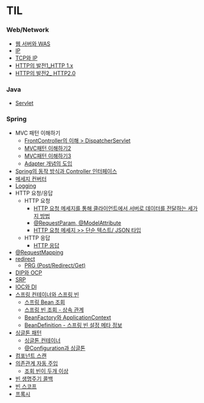 # TIL

### Web/Network ###
* [웹 서버와 WAS](https://github.com/MJeong00/TIL/blob/main/Web/%EC%9B%B9%20%EC%84%9C%EB%B2%84%EC%99%80%20WAS.md)
* [IP](https://github.com/MJeong00/TIL/blob/main/Web/IP.md)
* [TCP와 IP](https://github.com/MJeong00/TIL/blob/main/Web/Network/TCP%EC%99%80%20IP.md)
* [HTTP의 발전1_HTTP 1.x](https://github.com/MJeong00/TIL/blob/main/Web/HTTP%EC%9D%98%20%EB%B0%9C%EC%A0%84_HTTP%201.x.md)
* [HTTP의 발전2_ HTTP2.0](https://github.com/MJeong00/TIL/blob/main/Web/HTTP%EC%9D%98%20%EB%B0%9C%EC%A0%842_%20HTTP2.0%20.md)

### Java ###
* [Servlet](https://github.com/MJeong00/TIL/blob/main/Java/Servlet.md)

### Spring ###   

* MVC 패턴 이해하기
  * [FrontController의 이해 > DispatcherServlet](https://github.com/MJeong00/TIL/blob/main/Spring/MVC%ED%8C%A8%ED%84%B4%20%EC%9D%B4%ED%95%B4%ED%95%98%EA%B8%B0.md)
  * [MVC패턴 이해하기2](https://github.com/MJeong00/TIL/blob/main/Spring/MVC%ED%8C%A8%ED%84%B4%20%EC%9D%B4%ED%95%B4%ED%95%98%EA%B8%B02.md)
  * [MVC패턴 이해하기3](https://github.com/MJeong00/TIL/blob/main/Spring/MVC%ED%8C%A8%ED%84%B4%20%EC%9D%B4%ED%95%B4%ED%95%98%EA%B8%B03.md)
  * [Adapter 개념의 도입](https://github.com/MJeong00/TIL/blob/main/Spring/MVC%ED%8C%A8%ED%84%B4%20%EC%9D%B4%ED%95%B4%ED%95%98%EA%B8%B04.md)
* [Spring의 동작 방식과 Controller 인터페이스](https://github.com/MJeong00/TIL/blob/main/Spring/Spring%EC%9D%98%20%EA%B5%AC%EC%A1%B0.md)
* [메세지 컨버터](https://github.com/MJeong00/TIL/blob/main/Spring/HTTP%20%EB%A9%94%EC%84%B8%EC%A7%80%20%EC%BB%A8%EB%B2%84%ED%84%B0.md)
* [Logging](https://github.com/MJeong00/TIL/blob/main/Spring/Logging.md)
* HTTP 요청/응답
  * HTTP 요청
    * [HTTP 요청 메세지를 통해 클라이언트에서 서버로 데이터를 전달하는 세가지 방법](https://github.com/MJeong00/TIL/blob/main/HTTP%20%EC%9A%94%EC%B2%AD.md)
    * [@RequestParam, @ModelAttribute](https://github.com/MJeong00/TIL/blob/main/Spring/HTTP%20%EC%9A%94%EC%B2%AD%20%ED%8C%8C%EB%9D%BC%EB%AF%B8%ED%84%B0.md)
    * [HTTP 요청 메세지 >> 단순 텍스트/ JSON 타입](https://github.com/MJeong00/TIL/blob/main/Spring/HTTP%20%EC%9A%94%EC%B2%AD%20%EB%A9%94%EC%84%B8%EC%A7%80.md)
  * HTTP 응답
    * [HTTP 응답](https://github.com/MJeong00/TIL/blob/main/HTTP%20%EC%9D%91%EB%8B%B5.md)
* [@RequestMapping](https://github.com/MJeong00/TIL/blob/main/Spring/%40RequestMapping.md)
* [redirect](https://github.com/MJeong00/TIL/blob/main/redirect.md)
  * [PRG (Post/Redirect/Get)](https://github.com/MJeong00/TIL/blob/main/PRG%20%ED%8C%A8%ED%84%B4.md)
* [DIP와 OCP](https://github.com/MJeong00/TIL/blob/main/DIP%EC%99%80%20OCP.md)
* [SRP](https://github.com/MJeong00/TIL/blob/main/SRP.md)
* [IOC와 DI](https://github.com/MJeong00/TIL/blob/main/Spring/IOC%EC%99%80%20DI.md)
* [스프링 컨테이너와 스프링 빈](https://github.com/MJeong00/TIL/blob/main/Spring/%EC%8A%A4%ED%94%84%EB%A7%81%20%EC%BB%A8%ED%85%8C%EC%9D%B4%EB%84%88%EC%99%80%20%EC%8A%A4%ED%94%84%EB%A7%81%20%EB%B9%88.md)
  * [스프링 Bean 조회](https://github.com/MJeong00/TIL/blob/main/Spring/%EC%8A%A4%ED%94%84%EB%A7%81%20Bean%20%EC%A1%B0%ED%9A%8C.md)
  * [스프링 빈 조회 - 상속 관계](https://github.com/MJeong00/TIL/blob/main/Spring/%EC%8A%A4%ED%94%84%EB%A7%81%20%EB%B9%88%20%EC%A1%B0%ED%9A%8C%20-%20%EC%83%81%EC%86%8D%20%EA%B4%80%EA%B3%84.md)
  * [BeanFactory와 ApplicationContext](https://github.com/MJeong00/TIL/blob/main/Spring/BeanFactory%EC%99%80%20ApplicationContext.md)
  * [BeanDefinition - 스프링 빈 설정 메타 정보](https://github.com/MJeong00/TIL/blob/main/Spring/BeanDefinition%20-%20%EC%8A%A4%ED%94%84%EB%A7%81%20%EB%B9%88%20%EC%84%A4%EC%A0%95%20%EB%A9%94%ED%83%80%20%EC%A0%95%EB%B3%B4.md)
* [싱글톤 패턴](https://github.com/MJeong00/TIL/blob/main/%EC%8B%B1%EA%B8%80%ED%86%A4%20%ED%8C%A8%ED%84%B4.md)
  * [싱글톤 컨테이너](https://github.com/MJeong00/TIL/blob/main/Spring/%EC%8B%B1%EA%B8%80%ED%86%A4%20%EC%BB%A8%ED%85%8C%EC%9D%B4%EB%84%88.md)
  * [@Configuration과 싱글톤](https://github.com/MJeong00/TIL/blob/main/Spring/%40Configuration%EA%B3%BC%20%EC%8B%B1%EA%B8%80%ED%86%A4.md)
* [컴포넌트 스캔](https://github.com/MJeong00/TIL/blob/main/Spring/%EC%BB%B4%ED%8F%AC%EB%84%8C%ED%8A%B8%20%EC%8A%A4%EC%BA%94.md)
* [의존관계 자동 주입](https://github.com/MJeong00/TIL/blob/main/Spring/%EC%9D%98%EC%A1%B4%EA%B4%80%EA%B3%84%20%EC%9E%90%EB%8F%99%20%EC%A3%BC%EC%9E%85.md)
  * [조회 빈이 두개 이상](https://github.com/MJeong00/TIL/blob/main/Spring/%EC%A1%B0%ED%9A%8C%20%EB%B9%88%EC%9D%B4%20%EB%91%90%EA%B0%9C%20%EC%9D%B4%EC%83%81%20.md)
* [빈 생명주기 콜백](https://github.com/MJeong00/TIL/blob/main/Spring/%EB%B9%88%20%EC%83%9D%EB%AA%85%EC%A3%BC%EA%B8%B0%20%EC%BD%9C%EB%B0%B1.md)
* [빈 스코프](https://github.com/MJeong00/TIL/blob/main/Spring/%EB%B9%88%20%EC%8A%A4%EC%BD%94%ED%94%84.md)
* [프록시](https://github.com/MJeong00/TIL/edit/main/%ED%94%84%EB%A1%9D%EC%8B%9C.md)
